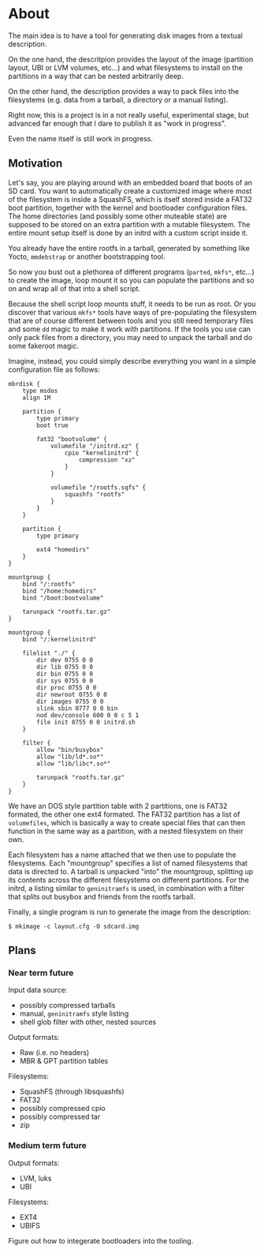# About

The main idea is to have a tool for generating disk images from a textual
description.

On the one hand, the descritpion provides the layout of the image (partition
layout, UBI or LVM volumes, etc...) and what filesystems to install on the
partitions in a way that can be nested arbitrarily deep.

On the other hand, the description provides a way to pack files into the
filesystems (e.g. data from a tarball, a directory or a manual listing).

Right now, this is a project is in a not really useful, experimental stage,
but advanced far enough that I dare to publish it as "work in progress".

Even the name itself is still work in progress.

## Motivation

Let's say, you are playing around with an embedded board that boots of
an SD card. You want to automatically create a customized image where most of
the filesystem is inside a SquashFS, which is itself stored inside a FAT32 boot
partition, together with the kernel and bootloader configuration files. The home
directories (and possibly some other muteable state) are supposed to be stored
on an extra partition with a mutable filesystem. The entire mount setup itself
is done by an initrd with a custom script inside it.

You already have the entire rootfs in a tarball, generated by something
like Yocto, `mmdebstrap` or another bootstrapping tool.

So now you bust out a plethorea of different programs (`parted`, `mkfs*`,
etc...) to create the image, loop mount it so you can populate the partitions
and so on and wrap all of that into a shell script.

Because the shell script loop mounts stuff, it needs to be run as root. Or you
discover that various `mkfs*` tools have ways of pre-populating the filesystem
that are of course different between tools and you still need temporary files
and some `dd` magic to make it work with partitions. If the tools you use can
only pack files from a directory, you may need to unpack the tarball and do
some fakeroot magic.

Imagine, instead, you could simply describe everything you want in a simple
configuration file as follows:

	mbrdisk {
		type msdos
		align 1M

		partition {
			type primary
			boot true

			fat32 "bootvolume" {
				volumefile "/initrd.xz" {
					cpio "kernelinitrd" {
						compression "xz"
					}
				}

				volumefile "/rootfs.sqfs" {
					squashfs "rootfs"
				}
			}
		}

		partition {
			type primary

			ext4 "homedirs"
		}
	}

	mountgroup {
		bind "/:rootfs"
		bind "/home:homedirs"
		bind "/boot:bootvolume"

		tarunpack "rootfs.tar.gz"
	}

	mountgroup {
		bind "/:kernelinitrd"

		filelist "./" {
			dir dev 0755 0 0
			dir lib 0755 0 0
			dir bin 0755 0 0
			dir sys 0755 0 0
			dir proc 0755 0 0
			dir newroot 0755 0 0
			dir images 0755 0 0
			slink sbin 0777 0 0 bin
			nod dev/console 600 0 0 c 5 1
			file init 0755 0 0 initrd.sh
		}

		filter {
			allow "bin/busybox"
			allow "lib/ld*.so*"
			allow "lib/libc*.so*"

			tarunpack "rootfs.tar.gz"
		}
	}

We have an DOS style partition table with 2 partitions, one is FAT32 formated,
the other one ext4 formated. The FAT32 partition has a list of `volumefiles`,
which is basically a way to create special files that can then function in the
same way as a partition, with a nested filesystem on their own.

Each filesystem has a name attached that we then use to populate the
filesystems. Each "mountgroup" specifies a list of named filesystems that data
is directed to. A tarball is unpacked "into" the mountgroup, splitting up its
contents across the different filesystems on different partitions. For the
initrd, a listing similar to `geninitramfs` is used, in combination with a
filter that splits out busybox and friends from the rootfs tarball.

Finally, a single program is run to generate the image from the description:

	$ mkimage -c layout.cfg -O sdcard.img


## Plans

### Near term future

Input data source:
 - possibly compressed tarballs
 - manual, `geninitramfs` style listing
 - shell glob filter with other, nested sources

Output formats:
 - Raw (i.e. no headers)
 - MBR & GPT partition tables

Filesystems:
 - SquashFS (through libsquashfs)
 - FAT32
 - possibly compressed cpio
 - possibly compressed tar
 - zip

### Medium term future

Output formats:
 - LVM, luks
 - UBI

Filesystems:
 - EXT4
 - UBIFS

Figure out how to integerate bootloaders into the tooling.
